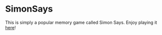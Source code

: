# SimonSays
This is simply  a popular memory game called Simon Says.
Enjoy playing it <a href="https://kiana-nb.github.io/simonSaysGame/">here</a>!
